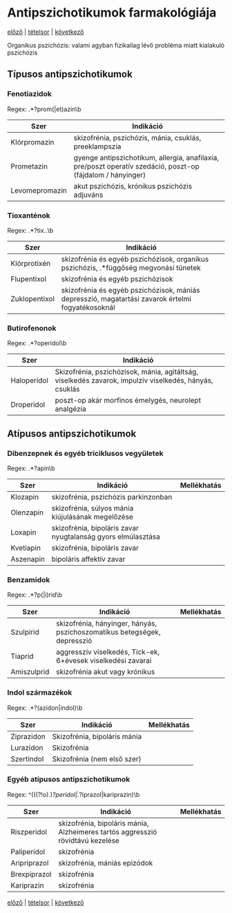 # Antipszichotikumok farmakológiája

[előző](link) | [tételsor](0.%20Tételsor.md) | [következő](14.%20Antidepresszánsok%20farmakológiája.md)

Organikus pszichózis: valami agyban fizikailag lévő probléma miatt kialakuló pszichózis

## Típusos antipszichotikumok

### Fenotiazidok

Regex: .*?prom(|et)azin\b

Szer | Indikáció
--- | ---
Klórpromazin | skizofrénia, pszichózis, mánia, csuklás, preeklampszia
Prometazin | gyenge antipszichotikum, allergia, anafilaxia, pre/poszt operatív szedáció, poszt-op (fájdalom / hányinger)
Levomepromazin | akut pszichózis, krónikus pszichózis adjuváns

### Tioxanténok

Regex: .*?tix..\b

Szer | Indikáció
--- | ---
Klórprotixén | skizofrénia és egyéb pszichózisok, organikus pszichózis, .*függőség megvonási tünetek
Flupentixol | skizofrénia és egyéb pszichózisok
Zuklopentixol | skizofrénia és egyéb pszichózisok, mániás depresszió, magatartási zavarok értelmi fogyatékosoknál

### Butirofenonok

Regex: .*?operidol\b

Szer | Indikáció
--- | ---
Haloperidol | Skizofrénia, pszichózisok, mánia, agitáltság, viselkedés zavarok, impulzív viselkedés, hányás, csuklás
Droperidol | poszt-op akár morfinos émelygés, neurolept analgézia

## Atípusos antipszichotikumok

### Dibenzepnek és egyéb triciklusos vegyületek

Regex: .*?apin\b

Szer | Indikáció | Mellékhatás
--- | --- | ---
Klozapin | skizofrénia, pszichózis parkinzonban
Olenzapin | skizofrénia, súlyos mánia kiújulásának megelőzése
Loxapin | skizofrénia, bipoláris zavar nyugtalanság gyors elmúlasztása
Kvetiapin | skizofrénia, bipoláris zavar
Aszenapin | bipoláris affektív zavar

### Benzamidok

Regex: .*?p(|i)rid\b

Szer | Indikáció | Mellékhatás
--- | --- | ---
Szulpirid | skizofrénia, hányinger, hányás, pszichoszomatikus betegségek, depresszió
Tiaprid | aggresszív viselkedés, Tick-ek, 6+évesek viselkedési zavarai
Amiszulprid | skizofrénia akut vagy krónikus

### Indol származékok

Regex: .*?(azidon|indol)\b

Szer | Indikáció | Mellékhatás
--- | --- | ---
Ziprazidon | Skizofrénia, bipoláris mánia
Lurazidon | Skizofrénia
Szertindol | Skizofrénia (nem első szer)

### Egyéb atípusos antipszichotikumok

Regex: ^(((?!o).)*?peridol|.*?iprazol|kariprazin)\b

Szer | Indikáció | Mellékhatás
--- | --- | ---
Riszperidol | skizofrénia, bipoláris mánia, Alzheimeres tartós aggresszió rövidtávú kezelése
Paliperidol | skizofrénia
Aripriprazol | skizofrénia, mániás epizódok
Brexpiprazol | skizofrénia
Kariprazin | skizofrénia

[előző](link) | [tételsor](0.%20Tételsor.md) | [következő](14.%20Antidepresszánsok%20farmakológiája.md)
